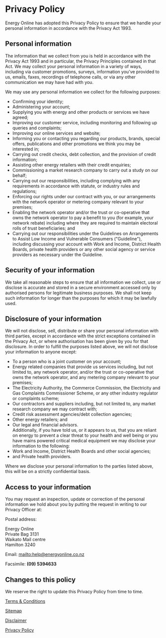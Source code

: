 # Privacy Policy
Energy Online has adopted this Privacy Policy to ensure that we handle your personal information in accordance with the Privacy Act 1993.

## Personal information
The information that we collect from you is held in accordance with the Privacy Act 1993 and in particular, the Privacy Principles contained in that Act.  We may collect your personal information in a variety of ways, including via customer promotions, surveys, information you’ve provided to us, emails, faxes, recordings of telephone calls, or via any other communication we may have had with you.

We may use any personal information we collect for the following purposes:

<ul>
<li>Confirming your identity;</li>
<li>Administering your account;</li>
<li>Supplying you with energy and other products or services we have agreed;</li>
<li>Improving our customer service, including monitoring and following up queries and complaints;</li>
<li>Improving our online services and website;</li>
<li>Informing you or contacting you regarding our products, brands, special offers, publications and other promotions we think you may be interested in;</li>
<li>Carrying out credit checks, debt collection, and the provision of credit information;</li>
<li>Assisting other energy retailers with their credit enquiries;</li>
<li>Commissioning a market research company to carry out a study on our behalf;</li>
<li>Carrying out our responsibilities, including complying with any requirements in accordance with statute, or industry rules and regulations;</li>
<li>Enforcing our rights under our contract with you, or our arrangements with the network operator or metering company relevant to your premises;</li>
<li>Enabling the network operator and/or the trust or co-operative that owns the network operator to pay a benefit to you (for example, your network rebate) including where they are required to maintain electoral rolls of trust beneficiaries; and</li>
<li>Carrying out our responsibilities under the Guidelines on Arrangements to Assist Low Income and Vulnerable Consumers ("Guideline"), including discussing your account with Work and Income, District Health Boards, private health providers or any other social agency or service providers as necessary under the Guideline.</li></ul>

## Security of your information
We take all reasonable steps to ensure that all information we collect, use or disclose is accurate and stored in a secure environment accessed only by authorised persons for legitimate business purposes.  We shall not keep such information for longer than the purposes for which it may be lawfully used.

## Disclosure of your information
We will not disclose, sell, distribute or share your personal information with third parties, except in accordance with the strict exceptions contained in the Privacy Act, or where authorisation has been given by you for that disclosure.  In order to fulfill the purposes listed above, we will not disclose your information to anyone except:

<ul>
<li>To a person who is a joint customer on your account;</li>
<li>Energy related companies that provide us services including, but not limited to, any network operator, and/or the trust or co-operative that owns the network operator, and any metering company relevant to your premises;</li>
<li>The Electricity Authority, the Commerce Commission, the Electricity and Gas Complaints Commissioner Scheme, or any other industry regulator or complaints scheme;</li>
<li>Our contractors and suppliers including, but not limited to, any market research company we may contract with;</li>
<li>Credit risk assessment agencies/debt collection agencies;</li>
<li>Other energy retailers; and</li>
<li>Our legal and financial advisors.</li>
Additionally, if you have told us, or it appears to us, that you are reliant on energy to prevent a clear threat to your health and well being or you have mains powered critical medical equipment we may disclose your information to the following:

<li>Work and Income, District Health Boards and other social agencies;</li> 
<li>and Private health providers.</li></ul>

Where we disclose your personal information to the parties listed above, this will be on a strictly confidential basis.

## Access to your information
You may request an inspection, update or correction of the personal information we hold about you by putting the request in writing to our Privacy Officer at:

Postal address:   

Energy Online<br>
Private Bag 3131<br>
Waikato Mail centre<br>
Hamilton 3240

Email: <mailto:help@energyonline.co.nz>

Facsimile: **(09) 5394633**

## Changes to this policy
We reserve the right to update this Privacy Policy from time to time.

[Terms & Conditions](http://www.energyonline.co.nz/terms)

[Sitemap](http://www.energyonline.co.nz/home/site_map)

[Disclaimer](http://www.energyonline.co.nz/home/site_map/disclaimer)

[Privacy Policy](http://www.energyonline.co.nz/home/site_map/privacy_policy)

